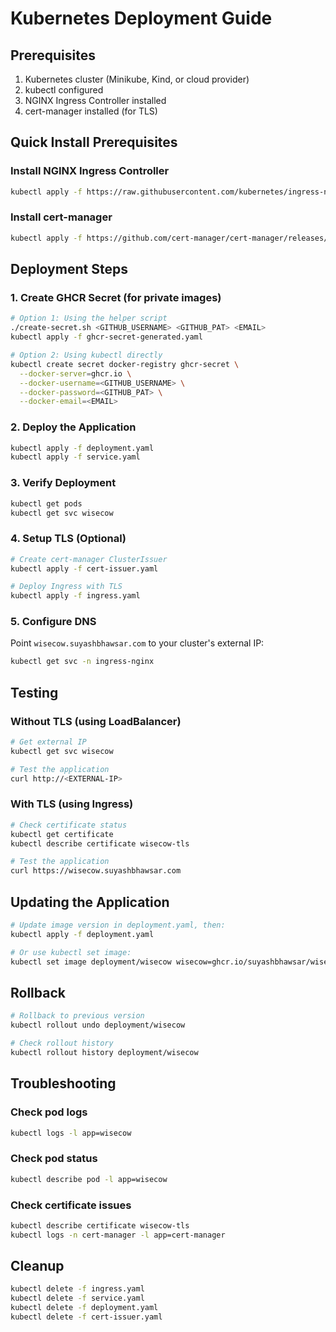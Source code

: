 # Kubernetes Deployment Guide

## Prerequisites

1. Kubernetes cluster (Minikube, Kind, or cloud provider)
2. kubectl configured
3. NGINX Ingress Controller installed
4. cert-manager installed (for TLS)

## Quick Install Prerequisites

### Install NGINX Ingress Controller
```bash
kubectl apply -f https://raw.githubusercontent.com/kubernetes/ingress-nginx/controller-v1.8.1/deploy/static/provider/cloud/deploy.yaml
```

### Install cert-manager
```bash
kubectl apply -f https://github.com/cert-manager/cert-manager/releases/download/v1.13.0/cert-manager.yaml
```

## Deployment Steps

### 1. Create GHCR Secret (for private images)
```bash
# Option 1: Using the helper script
./create-secret.sh <GITHUB_USERNAME> <GITHUB_PAT> <EMAIL>
kubectl apply -f ghcr-secret-generated.yaml

# Option 2: Using kubectl directly
kubectl create secret docker-registry ghcr-secret \
  --docker-server=ghcr.io \
  --docker-username=<GITHUB_USERNAME> \
  --docker-password=<GITHUB_PAT> \
  --docker-email=<EMAIL>
```

### 2. Deploy the Application
```bash
kubectl apply -f deployment.yaml
kubectl apply -f service.yaml
```

### 3. Verify Deployment
```bash
kubectl get pods
kubectl get svc wisecow
```

### 4. Setup TLS (Optional)
```bash
# Create cert-manager ClusterIssuer
kubectl apply -f cert-issuer.yaml

# Deploy Ingress with TLS
kubectl apply -f ingress.yaml
```

### 5. Configure DNS
Point `wisecow.suyashbhawsar.com` to your cluster's external IP:
```bash
kubectl get svc -n ingress-nginx
```

## Testing

### Without TLS (using LoadBalancer)
```bash
# Get external IP
kubectl get svc wisecow

# Test the application
curl http://<EXTERNAL-IP>
```

### With TLS (using Ingress)
```bash
# Check certificate status
kubectl get certificate
kubectl describe certificate wisecow-tls

# Test the application
curl https://wisecow.suyashbhawsar.com
```

## Updating the Application

```bash
# Update image version in deployment.yaml, then:
kubectl apply -f deployment.yaml

# Or use kubectl set image:
kubectl set image deployment/wisecow wisecow=ghcr.io/suyashbhawsar/wisecow:0.2.0
```

## Rollback

```bash
# Rollback to previous version
kubectl rollout undo deployment/wisecow

# Check rollout history
kubectl rollout history deployment/wisecow
```

## Troubleshooting

### Check pod logs
```bash
kubectl logs -l app=wisecow
```

### Check pod status
```bash
kubectl describe pod -l app=wisecow
```

### Check certificate issues
```bash
kubectl describe certificate wisecow-tls
kubectl logs -n cert-manager -l app=cert-manager
```

## Cleanup

```bash
kubectl delete -f ingress.yaml
kubectl delete -f service.yaml
kubectl delete -f deployment.yaml
kubectl delete -f cert-issuer.yaml
```
